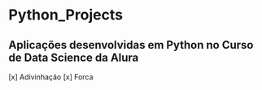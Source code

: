 # Python_Projects
## Aplicações desenvolvidas em Python no Curso de Data Science da Alura
[x] Adivinhação
[x] Forca
